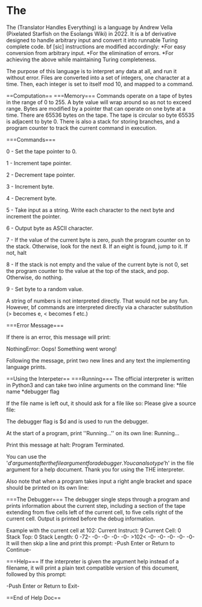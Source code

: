 # The

The (Translator Handles Everything) is a language by Andrew Vella (Pixelated Starfish on the Esolangs Wiki) in 2022.
It is a bf derivative designed to handle arbitrary input and convert it into runnable Turing complete code.
bf [sic] instructions are modified accordingly:
*For easy conversion from arbitrary input.
*For the elimination of errors.
*For achieving the above while maintaining Turing completeness.
 
The purpose of this language is to interpret any data at all, and run it without error.
Files are converted into a set of integers, one character at a time.
Then, each integer is set to itself mod 10, and mapped to a command.
 
==Computation==
===Memory===
Commands operate on a tape of bytes in the range of 0 to 255.
A byte value will wrap around so as not to exceed range.
Bytes are modified by a pointer that can operate on one byte at a time.
There are 65536 bytes on the tape.
The tape is circular so byte 65535 is adjacent to byte 0.
There is also a stack for storing branches, and a program counter to track the current command in execution.
 
===Commands===

 0 - Set the tape pointer to 0.
 
 1 - Increment tape pointer.
 
 2 - Decrement tape pointer.
 
 3 - Increment byte.
 
 4 - Decrement byte.
 
 5 - Take input as a string.
     Write each character to the next byte and increment the pointer.
 
 6 - Output byte as ASCII character.
 
 7 - If the value of the current byte is zero, push the program counter on to the stack.
     Otherwise, look for the next 8. If an eight is found, jump to it. If not, halt
 
 8 - If the stack is not empty and the value of the current byte is not 0,
     set the program counter to the value at the top of the stack, and pop.
     Otherwise, do nothing.
 
 9 - Set byte to a random value.
 
A string of numbers is not interpreted directly. That would not be any fun.
However, bf commands are interpreted directly via a character substitution (> becomes e, < becomes f etc.)
 
===Error Message===
 
If there is an error, this message will print:
 
 NothingError: Oops! Something went wrong!
 
Following the message, print two new lines and any text the implementing language prints.
 
==Using the Interpeter==
===Running===
The official interpreter is written in Python3 and can take two inline arguments on the command line:
*file name
*debugger flag
 
If the file name is left out, it should ask for a file like so:
 Please give a source file:
 > 
 
The debugger flag is $d and is used to run the debugger.
 
At the start of a program, print ''Running...'' on its own line:
 Running...
 
Print this message at halt:
 Program Terminated.
 
 You can use the '$d' argument after the file argument for a debugger.
 You can also type '$h' in the file argument for a help document.
 Thank you for using the THE interpreter.
 
Also note that when a program takes input a right angle bracket and space should be printed on its own line:
 >
 
===The Debugger===
The debugger single steps through a program and prints information about the current step, including a section of the tape extending from five cells left of the current cell, to five cells right of the current cell.
Output is printed before the debug information.
 
 
Example with the current cell at 102:
 Current Instruct: 9
 Current Cell: 0
 Stack Top: 0
 Stack Length: 0
  -72-  -0-  -0-  -0-  -0-  >102<  -0-  -0-  -0-  -0-  -0-
It will then skip a line and print this prompt: 
 -Push Enter or Return to Continue-
 
===Help===
If the interpreter is given the argument help instead of a filename, it will print a plain text compatible version of this document, followed by this prompt:
 
 -Push Enter or Return to Exit-
 
 ==End of Help Doc==
 

